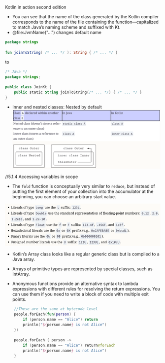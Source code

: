 Kotlin in action second edition

* You can see that the name of the class generated by the Kotlin compiler corresponds to the name of the file containing
  the function—capitalized to match Java’s naming scheme and suffixed with Kt.
* @file:JvmName("...") changes default name

```kotlin
package strings
 
fun joinToString( /* ... */ ): String { /* ... */ }
```

to

```kotlin
/* Java */
package strings;
 
public class JoinKt {             
    public static String joinToString(/* ... */) { /* ... */ }
}
```

* Inner and nested classes: Nested by default
  ![img.png](../res/kotlin_inner.png)

//5.1.4 Accessing variables in scope

* The `fold` function is conceptually very similar to `reduce`, but instead of putting the first element of your
  collection
  into the accumulator at the beginning, you can choose an arbitrary start value.

![img.png](../res/kotlin_literals.png)

* Kotlin’s Array class looks like a regular generic class but is compiled to a Java array.
* Arrays of primitive types are represented by special classes, such as IntArray.

* Anonymous functions provide an alternative syntax to lambda expressions with different rules for resolving the return
  expressions. You can use them if you need to write a block of code with multiple exit points.

```kotlin
    //These are the same at bytecode level
    people.forEach(fun(person) {
        if (person.name == "Alice") return
        println("${person.name} is not Alice")
    })

    people.forEach { person ->
        if (person.name == "Alice") return@forEach
        println("${person.name} is not Alice")
    }
```